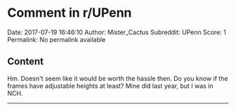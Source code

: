 # Comment in r/UPenn

Date: 2017-07-19 16:46:10
Author: Mister_Cactus
Subreddit: UPenn
Score: 1
Permalink: No permalink available

## Content

Hm. Doesn't seem like it would be worth the hassle then. Do you know if the frames have adjustable heights at least? Mine did last year, but I was in NCH. 

---
